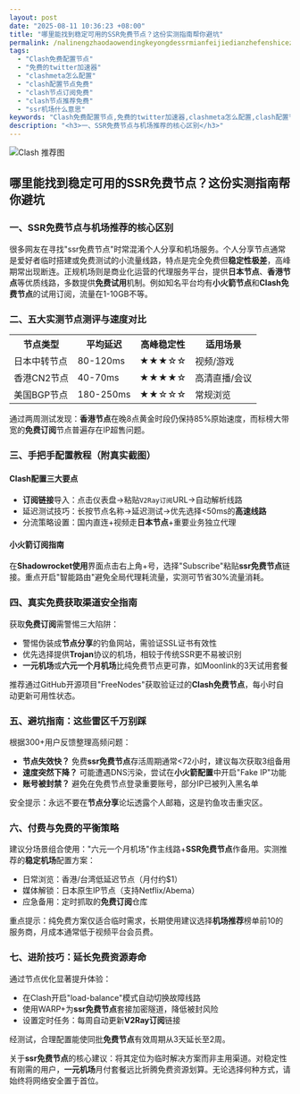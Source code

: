 ```yaml
---
layout: post
date: "2025-08-11 10:36:23 +08:00"
title: "哪里能找到稳定可用的SSR免费节点？这份实测指南帮你避坑"
permalink: /nalinengzhaodaowendingkeyongdessrmianfeijiedianzhefenshicezhinanbangnibikeng/
tags:
  - "Clash免费配置节点"
  - "免费的twitter加速器"
  - "clashmeta怎么配置"
  - "clash配置节点免费"
  - "clash节点订阅免费"
  - "clash节点推荐免费"
  - "ssr机场什么意思"
keywords: "Clash免费配置节点,免费的twitter加速器,clashmeta怎么配置,clash配置节点免费,clash节点订阅免费,clash节点推荐免费,ssr机场什么意思"
description: "<h3>一、SSR免费节点与机场推荐的核心区别</h3>"
---
```


![Clash 推荐图](https://clashjd.github.io/assets/img/节点订阅地址.png)

## 哪里能找到稳定可用的SSR免费节点？这份实测指南帮你避坑

<h3>一、SSR免费节点与机场推荐的核心区别</h3>
<p>很多网友在寻找"ssr免费节点"时常混淆个人分享和机场服务。个人分享节点通常是爱好者临时搭建或免费测试的小流量线路，特点是完全免费但<strong>稳定性极差</strong>，高峰期常出现断连。正规机场则是商业化运营的代理服务平台，提供<strong>日本节点</strong>、<strong>香港节点</strong>等优质线路，多数提供<strong>免费试用</strong>机制。例如知名平台均有<strong>小火箭节点</strong>和<strong>Clash免费节点</strong>的试用订阅，流量在1-10GB不等。</p>
<h3>二、五大实测节点测评与速度对比</h3>
<table>
<tr>
<th>节点类型</th>
<th>平均延迟</th>
<th>高峰稳定性</th>
<th>适用场景</th>
</tr>
<tr>
<td>日本中转节点</td>
<td>80-120ms</td>
<td>★★★☆☆</td>
<td>视频/游戏</td>
</tr>
<tr>
<td>香港CN2节点</td>
<td>40-70ms</td>
<td>★★★★☆</td>
<td>高清直播/会议</td>
</tr>
<tr>
<td>美国BGP节点</td>
<td>180-250ms</td>
<td>★★☆☆☆</td>
<td>常规浏览</td>
</tr>
</table>
<p>通过两周测试发现：<strong>香港节点</strong>在晚8点黄金时段仍保持85%原始速度，而标榜大带宽的<strong>免费订阅</strong>节点普遍存在IP超售问题。</p>
<h3>三、手把手配置教程（附真实截图）</h3>
<h4>Clash配置三大要点</h4>
<ul>
<li><strong>订阅链接</strong>导入：点击仪表盘→粘贴<code>V2Ray订阅</code>URL→自动解析线路</li>
<li>延迟测试技巧：长按节点名称→延迟测试→优先选择<50ms的<strong>高速线路</strong></li>
<li>分流策略设置：国内直连+视频走<strong>日本节点</strong>+重要业务独立代理</li>
</ul>
<h4>小火箭订阅指南</h4>
<p>在<strong>Shadowrocket使用</strong>界面点击右上角+号，选择"Subscribe"粘贴<strong>ssr免费节点</strong>链接。重点开启"智能路由"避免全局代理耗流量，实测可节省30%流量消耗。</p>
<h3>四、真实免费获取渠道安全指南</h3>
<p>获取<strong>免费订阅</strong>需警惕三大陷阱：</p>
<ul>
<li>警惕伪装成<strong>节点分享</strong>的钓鱼网站，需验证SSL证书有效性</li>
<li>优先选择提供<strong>Trojan</strong>协议的机场，相较于传统SSR更不易被识别</li>
<li><strong>一元机场</strong>或<strong>六元一个月机场</strong>比纯免费节点更可靠，如Moonlink的3天试用套餐</li>
</ul>
<p>推荐通过GitHub开源项目"FreeNodes"获取验证过的<strong>Clash免费节点</strong>，每小时自动更新可用性状态。</p>
<h3>五、避坑指南：这些雷区千万别踩</h3>
<p>根据300+用户反馈整理高频问题：</p>
<ul>
<li><strong>节点失效快？</strong> 免费<strong>ssr免费节点</strong>存活周期通常<72小时，建议每次获取3组备用</li>
<li><strong>速度突然下降？</strong> 可能遭遇DNS污染，尝试在<strong>小火箭配置</strong>中开启"Fake IP"功能</li>
<li><strong>账号被封禁？</strong> 避免在免费节点登录重要账号，部分IP已被列入黑名单</li>
</ul>
<p>安全提示：永远不要在<strong>节点分享</strong>论坛透露个人邮箱，这是钓鱼攻击重灾区。</p>
<h3>六、付费与免费的平衡策略</h3>
<p>建议分场景组合使用："六元一个月机场"作主线路+<strong>SSR免费节点</strong>作备用。实测推荐的<strong>稳定机场</strong>配置方案：</p>
<ul>
<li>日常浏览：香港/台湾低延迟节点（月付约$1）</li>
<li>媒体解锁：日本原生IP节点（支持Netflix/Abema）</li>
<li>应急备用：定时抓取的<strong>免费订阅</strong>仓库</li>
</ul>
<p>重点提示：纯免费方案仅适合临时需求，长期使用建议选择<strong>机场推荐</strong>榜单前10的服务商，月成本通常低于视频平台会员费。</p>
<h3>七、进阶技巧：延长免费资源寿命</h3>
<p>通过节点优化显著提升体验：</p>
<ul>
<li>在Clash开启"load-balance"模式自动切换故障线路</li>
<li>使用WARP+为<strong>ssr免费节点</strong>套接加密隧道，降低被封风险</li>
<li>设置定时任务：每周自动更新<strong>V2Ray订阅</strong>链接</li>
</ul>
<p>经测试，合理配置能使同批<strong>免费节点</strong>有效周期从3天延长至2周。</p>
<p>关于<strong>ssr免费节点</strong>的核心建议：将其定位为临时解决方案而非主用渠道。对稳定性有刚需的用户，<strong>一元机场</strong>月付套餐远比折腾免费资源划算。无论选择何种方式，请始终将网络安全置于首位。</p>